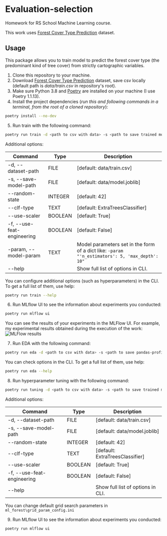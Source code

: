# Evaluation-selection

Homework for RS School Machine Learning course.

This work uses [Forest Cover Type Prediction](https://www.kaggle.com/competitions/forest-cover-type-prediction) dataset.

## Usage
This package allows you to train model to predict the forest cover type (the predominant kind of tree cover) from strictly cartographic variables.
1. Clone this repository to your machine.
2. Download [Forest Cover Type Prediction](https://www.kaggle.com/competitions/forest-cover-type-prediction/data) dataset, save csv locally (default path is *data/train.csv* in repository's root).
3. Make sure Python 3.8 and [Poetry](https://python-poetry.org/docs/) are installed on your machine (I use Poetry 1.1.13).
4. Install the project dependencies (*run this and following commands in a terminal, from the root of a cloned repository*):
```sh
poetry install --no-dev
```
5. Run train with the following command:
```sh
poetry run train -d <path to csv with data> -s <path to save trained model>
```
Additional options:

| Command | Type | Description |
| --- | --- | --- |
| -d, --dataset-path | FILE | [default: data/train.csv] |
| -s, --save-model-path | FILE | [default: data/model.joblib] |
| --random-state | INTEGER | [default: 42] |
| --clf-type | TEXT | [default: ExtraTreesClassifier] |
| --use-scaler | BOOLEAN | [default: True] |
| -f, --use-feat-engineering | BOOLEAN | [default: False] |
| -param, --model-param | TEXT | Model parameters set in the form of a dict like: `-param "'n_estimators': 5, 'max_depth': 10"` |
| --help | | Show full list of options in CLI. |

You can configure additional options (such as hyperparameters) in the CLI. To get a full list of them, use help:
```sh
poetry run train --help
```
6. Run MLflow UI to see the information about experiments you conducted:
```sh
poetry run mlflow ui
```

You can see the results of your experiments in the MLFlow UI. For example, my experimental results obtained during the execution of the work:
![MLFlow results](https://user-images.githubusercontent.com/96841762/167152464-bdd90042-7aa1-4cb1-80af-033f96d9edfe.png)

7. Run EDA with the following command:
```sh
poetry run eda -d <path to csv with data> -s <path to save pandas-profiling file>
```
You can check options in the CLI. To get a full list of them, use help:
```sh
poetry run eda --help
```
8. Run hyperparameter tuning with the following command:
```sh
poetry run tuning -d <path to csv with data> -s <path to save trained model>
```
Additional options:

| Command | Type | Description |
| --- | --- | --- |
| -d, --dataset-path | FILE | [default: data/train.csv] |
| -s, --save-model-path | FILE | [default: data/model.joblib] |
| --random-state | INTEGER | [default: 42] |
| --clf-type | TEXT | [default: ExtraTreesClassifier] |
| --use-scaler | BOOLEAN | [default: True] |
| -f, --use-feat-engineering | BOOLEAN | [default: False] |
| --help | | Show full list of options in CLI. |

You can change default grid search parameters in `ml_forest\grid_param_config.ini`

9. Run MLflow UI to see the information about experiments you conducted:
```sh
poetry run mlflow ui
```
